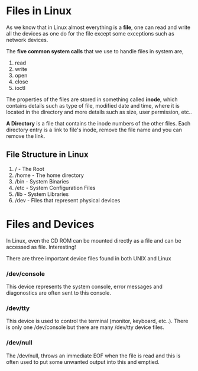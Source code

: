 # Files in Linux

As we know that in Linux almost everything is a **file**, one can read and write all the devices as one do for the file except some exceptions such as network devices.

The **five common system calls** that we use to handle files in system are,
  1. read
  2. write
  3. open
  4. close
  5. ioctl
  
The properties of the files are stored in something called **inode**, which contains details such as type of file, modified date and time, where it is located in the
directory and more details such as size, user permission, etc..

**A Directory** is a file that contains the inode numbers of the other files. Each directory entry is a link to file's inode, remove the file name and you can remove the
link.

## File Structure in Linux ##
  1. / - The Root
  2. /home - The home directory
  3. /bin - System Binaries
  4. /etc - System Configuration Files
  5. /lib - System Libraries
  6. /dev - Files that represent physical devices
  
# Files and Devices #
In Linux, even the CD ROM can be mounted directly as a file and can be accessed as file. Interesting!

There are three important device files found in both UNIX and Linux
### /dev/console ###
This device represents the system console, error messages and diagonostics are often sent to this console.

### /dev/tty ###
This device is used to control the terminal (monitor, keyboard, etc..). There is only one /dev/console but there are many /dev/tty device files.

### /dev/null ###
The /dev/null, throws an immediate EOF when the file is read and this is often used to put some unwanted output into this and emptied.
